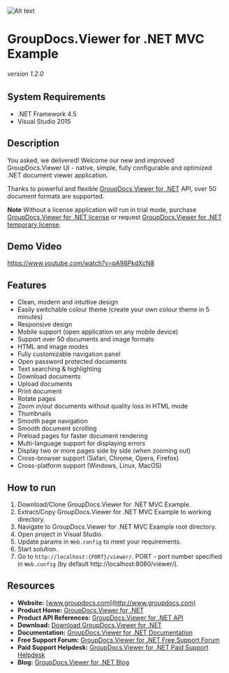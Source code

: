 ![Alt text](https://raw.githubusercontent.com/groupdocs-viewer/GroupDocs.Viewer-for-.NET-MVC/master/src/Resources/viewer/images/banner.png "GroupDocs.Viewer")
# GroupDocs.Viewer for .NET MVC Example
###### version 1.2.0


## System Requirements
- .NET Framework 4.5
- Visual Studio 2015


## Description
You asked, we delivered!
Welcome our new and improved GroupDocs.Viewer UI - native, simple, fully configurable and optimized .NET document viewer application.

Thanks to powerful and flexible [GroupDocs.Viewer for .NET](https://products.groupdocs.com/viewer/net) API, over 50 document formats are supported.

**Note** Without a license application will run in trial mode, purchase [GroupDocs.Viewer for .NET license](https://purchase.groupdocs.com/order-online-step-1-of-8.aspx) or request [GroupDocs.Viewer for .NET temporary license](https://purchase.groupdocs.com/temporary-license).


## Demo Video
https://www.youtube.com/watch?v=pA98PkdXcN8


## Features
- Clean, modern and intuitive design
- Easily switchable colour theme (create your own colour theme in 5 minutes)
- Responsive design
- Mobile support (open application on any mobile device)
- Support over 50 documents and image formats
- HTML and image modes
- Fully customizable navigation panel
- Open password protected documents
- Text searching & highlighting
- Download documents
- Upload documents
- Print document
- Rotate pages
- Zoom in/out documents without quality loss in HTML mode
- Thumbnails
- Smooth page navigation
- Smooth document scrolling
- Preload pages for faster document rendering
- Multi-language support for displaying errors
- Display two or more pages side by side (when zooming out)
- Cross-browser support (Safari, Chrome, Opera, Firefox)
- Cross-platform support (Windows, Linux, MacOS)


## How to run
1. Download/Clone GroupDocs.Viewer for .NET MVC Example.
2. Extract/Copy GroupDocs.Viewer for .NET MVC Example to working directory.
3. Navigate to GroupDocs.Viewer for .NET MVC Example root directory.
4. Open project in Visual Studio.
5. Update params in `Web.config` to meet your requirements.
6. Start solution.
7. Go to `http://localhost:{PORT}/viewer/`.
PORT - port number specified in `Web.config` (by default http://localhost:8080/viewer/).


## Resources
- **Website:** [www.groupdocs.com](http://www.groupdocs.com)
- **Product Home:** [GroupDocs.Viewer for .NET](https://products.groupdocs.com/viewer/net)
- **Product API References:** [GroupDocs.Viewer for .NET API](https://apireference.groupdocs.com/net/viewer)
- **Download:** [Download GroupDocs.Viewer for .NET](http://downloads.groupdocs.com/viewer/net)
- **Documentation:** [GroupDocs.Viewer for .NET Documentation](https://docs.groupdocs.com/display/viewernet/Home)
- **Free Support Forum:** [GroupDocs.Viewer for .NET Free Support Forum](https://forum.groupdocs.com/c/viewer)
- **Paid Support Helpdesk:** [GroupDocs.Viewer for .NET Paid Support Helpdesk](https://helpdesk.groupdocs.com)
- **Blog:** [GroupDocs.Viewer for .NET Blog](https://blog.groupdocs.com/category/groupdocs-viewer-product-family/)
